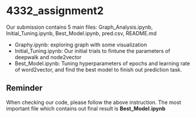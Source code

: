 # 4332_assignment2
Our submission contains 5 main files: Graph_Analysis.ipynb, Initial_Tuning.ipynb, Best_Model.ipynb, pred.csv, README.md  
+ Graphy.ipynb: exploring graph with some visualization  
+ Initial_Tuning.ipynb: Our initial trials to fintune the parameters of deepwalk and node2vector  
+ Best_Model.ipynb: Tuning hyperparameters of epochs and learning rate of word2vector, and find the best model to finish out prediction task.  

## Reminder  
When checking our code, please follow the above instruction. The most important file which contains out final result is **Best_Model.ipynb**